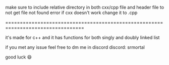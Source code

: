 make sure to include relative directory in both cxx/cpp file and header file 
to not get file not found error if cxx doesn't work change it to .cpp

=================================================================================

it's made for c++ and it has functions for both singly and doubly linked list

if you met any issue feel free to dm me in discord
discord: srmortal

good luck 😄

